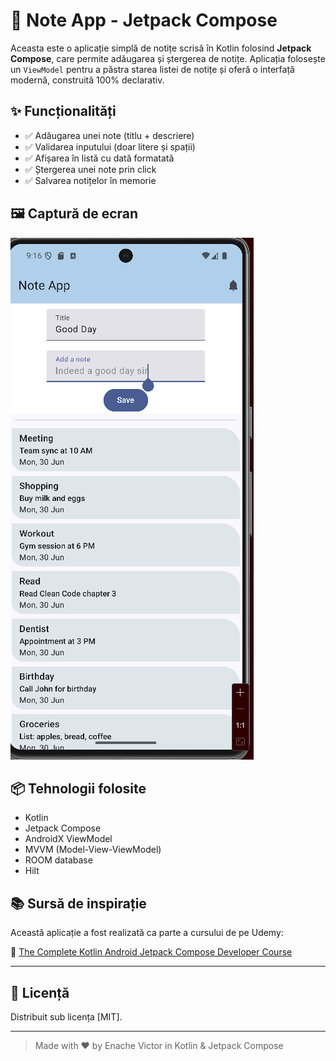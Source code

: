 # 📒 Note App - Jetpack Compose

Aceasta este o aplicație simplă de notițe scrisă în Kotlin folosind **Jetpack Compose**, care permite adăugarea și ștergerea de notițe. Aplicația folosește un `ViewModel` pentru a păstra starea listei de notițe și oferă o interfață modernă, construită 100% declarativ.

## ✨ Funcționalități

- ✅ Adăugarea unei note (titlu + descriere)
- ✅ Validarea inputului (doar litere și spații)
- ✅ Afișarea în listă cu dată formatată
- ✅ Ștergerea unei note prin click
- ✅ Salvarea notițelor în memorie

## 🖼️ Captură de ecran

![Notes screen](screenshots/note.png)


## 📦 Tehnologii folosite

- Kotlin
- Jetpack Compose
- AndroidX ViewModel
- MVVM (Model-View-ViewModel)
- ROOM database
- Hilt

## 📚 Sursă de inspirație

Această aplicație a fost realizată ca parte a cursului de pe Udemy:

🔗 [The Complete Kotlin Android Jetpack Compose Developer Course](https://www.udemy.com/course/kotling-android-jetpack-compose-/?couponCode=PLOYALTY0923)

---

## 📄 Licență

Distribuit sub licența [MIT].

---

> Made with ❤️ by Enache Victor in Kotlin & Jetpack Compose

